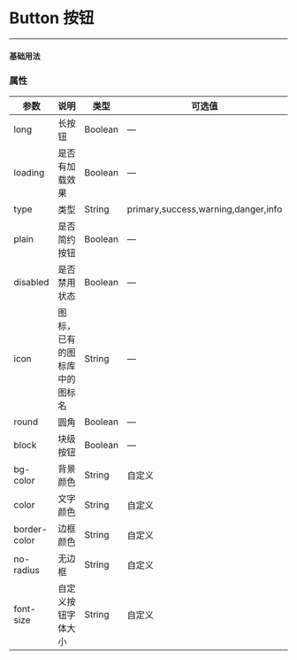 # Button 按钮
----
#### 基础用法
<vuep  :options="{ tabSize: 2 }"  template="#example"></vuep>

### 属性
| 参数      | 说明    | 类型      | 可选值       | 默认值   |
|---------- |-------- |---------- |-------------  |-------- |
| long     | 长按钮   | Boolean  |    — | false   |
| loading     | 是否有加载效果   | Boolean  |    — | false   |
| type     | 类型   | String    |   primary,success,warning,danger,info |     —    |
| plain     | 是否简约按钮   | Boolean    | — | false   |
| disabled  | 是否禁用状态    | Boolean   | —   | false   |
| icon  | 图标，已有的图标库中的图标名 | String   |  —  |  —  |
| round     | 圆角   | Boolean  |    — | false   |
| block     | 块级按钮   | Boolean  |    — | false   |
| bg-color     | 背景颜色   | String    | 自定义 |     —    |
| color     | 文字颜色   | String    |  自定义 |     —    |
| border-color     | 边框颜色   | String    |   自定义 |     —    | 
| no-radius     | 无边框   | String    |   自定义 |     —    | 
| font-size     | 自定义按钮字体大小   | String    |   自定义 |     1.6rem    | 

<script v-pre type="text/x-template" id="example">
  <template>
      <div>
        <f-button @click="btnClick">普通</f-button>
        <f-button type="primary" icon="fool__icon--refresh">主要</f-button>
        <f-button type="error" icon="fool__icon--likefill"></f-button>
        <f-button type="warning" disabled>禁止</f-button>
        <f-button plain>简约</f-button>
        <f-button loading no-radius type="primary">loading状态</f-button>
        <f-button no-radius bg-color="#f56c6c" color="#fff" border-color="#f56c6c">自定义颜色</f-button>
        <f-button no-radius>无圆角</f-button>
        <f-button no-radius type="text" icon="fool__icon--checked">文字</f-button>
        <f-button circle type="primary" icon="fool__icon--refresh"></f-button>
        <f-button circle type="success" icon="fool__icon--checked"></f-button>
        <f-button circle icon="fool__icon--search"></f-button>
        <f-button circle type="error" icon="fool__icon--delete"></f-button>
        <f-button circle type="warning" icon="fool__icon--lock"></f-button>
        <f-button round long>100%宽圆角</f-button>
      </div>
  </template>
  <script>
    export default {
      data: function () {
        return { }
      },
      methods: {
        btnClick() {
          this.$toast.text({content: 2})
        },
      }
    }
  </script>
</script>